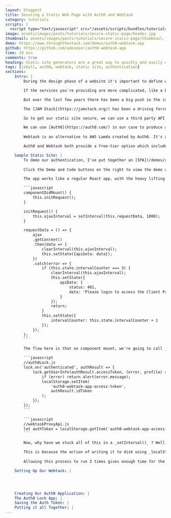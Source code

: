 ```yaml
---
layout: blogpost
title: Securing a Static Web Page with Auth0 and Webtask
category: tutorials
scripts: |
  <script type="text/javascript" src="/assets/scripts/bundles/tutorials.js"></script>
image: assets/images/posts/tutorials/secure-static-page/header.jpg
thumbnail: assets/images/posts/tutorials/secure-static-page/thumbnail.jpg
demo: https://www.throughthestack.com/demos/auth0-webtask-app
github: https://github.com/adesmier/auth0-webtask-app
time: 20 min
comments: true
heading: Static site generators are a great way to quickly and easily develop a site that doesn't require a server backend. But sooner or later you'll want to start adding some features that require interaction with a server. A common feature is to provide a login, or password protect a page of the site. Trying to achieve this using a static site generator alone is not possible, but with the help of an identity management and function-as-a-service solution, you can easily secure sections or even your whole site.
tags: [jekyll, auth0, webtask, static site, authentication]
sections:
    Intro: |
        During the design phase of a website it's important to define what services it will be providing to your readers. This will go towards identifing what sofware to use in order to build, deploy and host it. If you're creating a simple blog site, your main service is just delivering flat files (your blog posts) to your readers. In this case you can utilise something like Jekyll and a static hosting site like Netlify.<br /><br />

        If the services you're providing are more complicated, like a booking system or payment processing, then your hosting would require a server to deal with multiple requests. This is where solutions like Wordpress and Shopify can come into play.<br /><br />

        But over the last few years there has been a big push in the idea of a ['serverless'](https://en.wikipedia.org/wiki/Serverless_computing) architecture when it comes to websites. What if you wanted to host a fairly simple website using Jekyll, but wanted to add a client-server type feature? You don't really want to use Wordpress because it's overkill for what you want and you don't really want to be tied to a Wordpress environment.<br /><br />

        The [JAM Stack](https://jamstack.org/) has been a driving force in finding a solution for this. Pioneered by the good folks at Netlify, it revolves around the idea that JavaScript is used to handle any dynamic processing on the client, API's are used to call third party databases or libraries and Markup for your pages is built by a static site generator.<br /><br />

        So to get our static site secure, we can use a third party API to perform the authentication for us. There are so many great services out there that provide an API for these kind of client-server type features; Contentful being one for a CMS and Auth0 is one for authentication and identity management.<br /><br />

        We can use [Auth0](https://auth0.com/) in our case to produce an authtication token for us. It's only when we have this token that we are allowed to access certain parts of the site. But how do we hide these certain parts behind our token? This is where our second API comes in: [Webtask](https://webtask.io/).<br /><br />
        
        Webtask is an alternative to AWS Lamda created by Auth0. It's a function-as-a-service solution that can integrate easily with Auth0 so you can get it to call a data endpoint and have it return that data to the client, only if it has a vaild auth token.<br /><br />

        Auth0 and Webtask both provide a free-tier option which includes more than enough for a blog-style site. So lets see how we can integrate authentication into a static site.

    Sample Static Site: |
        To demo our authentication, I've put together an [SPA](/demos/auth0-webtask-app) using Create React App and the Skeleton Boilerplate and hosted this on Netlify. This can simiulate a single page in your static site that, when requested, requires authentication in order to load that pages data from our Webtask endpoint.<br /><br />
        
        Click the Demo and Code buttons on the right to view the demo and code on Github. You can clone the repo, install the npm modules and then run `npm start` to run the app locally.<br /><br />

        The app works like a regular React app, with the heavy lifting done in the _Main.jsx_ component. Authentication using the Auth0 Lock app and the API request via Webtask is made in the _auth0Lock.js_ and _webtaskProxyApi.js_ modules repectively. Lets's look at the _requestData()_ function in _Main.jsx_:

        ```javascript
        componentDidMount() {
            this.initRequest();
        }

        initRequest() {
            this.ajaxInterval = setInterval(this.requestData, 1000);
        }

        requestData = () => {
            ajax
            .getContent()
            .then(data => {
                clearInterval(this.ajaxInterval);
                this.setState({apiData: data});
            })
            .catch(error => {
                if (this.state.intervalCounter === 3) {
                    clearInterval(this.ajaxInterval);
                    this.setState({
                        apiData: {
                            status: 401,
                            data: 'Please login to access the Client Page'
                        }
                    });
                    return;
                }
                this.setState({
                    intervalCounter: this.state.intervalCounter + 1
                });
            });
        };
        ```

        The flow here is that on component mount, we're going to call _requestData()_ every second until we've retrieved a token from the browsers local storage. _getContent()_ checks to see if we already have this token and if we don't, it rejects, and the user is prompted to login. When the user does login, this token is written to local storage, _getContent()_ sees that there is a token and uses that to make the API request. If that's successful, the promise resolves and the data is returned and rendered.

        ```javascript
        //auth0Lock.js
        lock.on('authenticated', authResult => {
            lock.getUserInfo(authResult.accessToken, (error, profile) => {
                if (error) return alert(error.message);
                localStorage.setItem(
                    'auth0-webtask-app-access-token',
                    authResult.idToken
                );
            });
        });
        ```

        ```javascript
        //webtaskProxyApi.js
        let authToken = localStorage.getItem('auth0-webtask-app-access-token');
        ```

        Now, why have we stuck all of this in a _setInterval()_ ? Well, once a token has been returned by the Auth0 Lock app in _lock.getUserInfo()_ it writes it to the browsers local storage and then runs it's redirect URL callback which, in this case, is just the URL of our app. Therefore, our component mounts again, _getContent()_ checks for a token using _localStorage.getItem()_ and... wait there isn't one!<br /><br />

        This is because the action of writing it to disk using _localStorage.setItem()_ takes longer than refresing the page and running _localStorage.getItem()_. So if we remove our _setInterval()_ we can't guarantee the token will be written fast enough before we try and access it.<br /><br />
        
        Allowing this process to run 3 times gives enough time for the token to be written. But we have to handle clearing our interval, so we track the attempts to read the token in our _intervalCounter_ and add this to our state. Once this hits 3, we can be fairly certain we don't have a token, so we clear the interval and prompt the user to login.

    Setting Up Our Webtask: |




    Creating Our Auth0 Application: |
    The Auth0 Lock App: |
    Saving the Auth Token: |
    Putting it all Together: |
---
```

